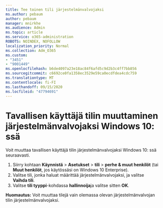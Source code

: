 ```yaml
---
title: Tee toinen tili järjestelmänvalvojaksi
ms.author: pebaum
author: pebaum
manager: mnirkhe
ms.audience: Admin
ms.topic: article
ms.service: o365-administration
ROBOTS: NOINDEX, NOFOLLOW
localization_priority: Normal
ms.collection: Adm_O365
ms.custom:
- "3451"
- "9001449"
ms.openlocfilehash: b6de4097a23e18ac84f6afd5c9d2b3c4ff7bb856
ms.sourcegitcommit: c6692ce0fa1358ec3529e59ca0ecdfdea4cdc759
ms.translationtype: MT
ms.contentlocale: fi-FI
ms.lasthandoff: 09/15/2020
ms.locfileid: "47794691"
---
```

# <a name="change-a-standard-user-account-to-an-administrator-in-windows-10"></a>Tavallisen käyttäjä tilin muuttaminen järjestelmänvalvojaksi Windows 10: ssä

Voit muuttaa tavallisen käyttäjä tilin järjestelmänvalvojaksi Windows 10: ssä seuraavasti.

1. Siirry kohtaan **Käynnistä**  >  **Asetukset**  >  **tili**  >  **perhe & muut henkilöt** (tai **Muut henkilöt**, jos käytössäsi on Windows 10 Enterprise).
2. Valitse tili, jonka haluat määrittää järjestelmänvalvojaksi, ja valitse **Vaihda tili**.
3. Valitse **tili tyyppi**-kohdassa **hallinnoija**ja valitse sitten **OK**.

**Huomautus:** Voit muuttaa tilejä vain olemassa olevan järjestelmänvalvojan tilin järjestelmänvalvojaksi.